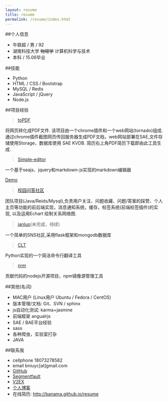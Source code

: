 ```yaml
---
layout: resume
title: resume
permalink: /resume/index.html
---
```


##个人信息
* 牛轶超 / 男 / 92
* 湖南科技大学 <del>物理学</del> 计算机科学与技术
* 本科 / 15.06毕业

##技能
* Python
* HTML / CSS / Bootstrap
* MySQL / Redis
* JavaScript / jQuery
* Node.js

##项目经验
> [toPDF](http://topdfs.sinaapp.com)

将网页转化成PDF文件. 该项目由一个chrome插件和一个web网站(tornado)组成. 通过chrome插件截图网页传回服务器生成PDF文档，web网站部署在SAE,文件存储使用Storage，数据库使用 SAE KVDB. 简历右上角PDF简历下载即由此工具生成.

> [Simple-editor](https://github.com/banama/simple-editor) 

一个基于seajs、jquery和markdown-js实现的markdown编辑器

[Demo](http://banama.github.io/simple-editor)

> [校园问答社区](http://hnustqa.duapp.com/)

团队项目(Java/Reids/Mysql),负责用户关注、问题收藏、问题/答案的踩赞、个人主页等功能的前后端实现，消息通知系统，缓存，标签系统(前端标签插件)的实现, 以及运用Echart 绘制关系网络图.


> [janluo](https://github.com/banama/janluo)(未完成，待续)

一个简单的SNS社区,采用flask框架和mongodb数据库 

> [CLT](https://github.com/banama/CLT)

Python实现的一个简洁命令行翻译工具

> [nrm](https://github.com/Pana/nrm)

贡献代码的nodejs开源项目，npm镜像源管理工具

##其他(名词)
* MAC用户 (Linux用户 Ubuntu / Fedora / CentOS)
* 版本管理/文档: Git、SVN / sphinx
* js自动化测试: karma+jasmine
* 前端框架 angualrjs
* SAE / BAE平台经验
* sass
* 各种爬虫，实验室打杂
* JAVA
 

##联系我
* cellphone 18073278582
* email bniuyc[at]gmail.com
* <a href="https://github.com/banama"><span class="glyphicon glyphicon-link">GitHub</span></a>
* <a href="http://segmentfault.com/u/banama"><span class="glyphicon glyphicon-link">Segmentfault</span></a>
* <a href="http://v2ex.com/member/banama"><span class="glyphicon glyphicon-link">V2EX</span></a>
* <a href="http://banama.github.io"><span class="glyphicon glyphicon-link">个人博客</span></a>
* 在线简历: http://banama.github.io/resume
